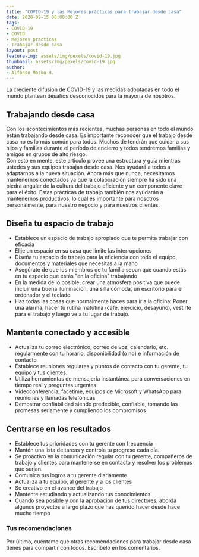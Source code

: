 ```yaml
---
title: "COVID-19 y las Mejores prácticas para trabajar desde casa"
date: 2020-09-15 00:00:00 Z
tags:
- COVID-19
- COVID
- Mejores practicas 
- Trabajar desde casa
layout: post
feature-img: assets/img/pexels/covid-19.jpg
thumbnail: assets/img/pexels/covid-19.jpg
author:
- Alfonso Mozko H.
---
```


La creciente difusión de COVID-19 y las medidas adoptadas en todo el mundo plantean desafíos desconocidos para la mayoría de nosotros.

## Trabajando desde casa

Con los acontecimientos más recientes, muchas personas en todo el mundo están trabajando desde casa.  Es importante reconocer que el trabajo desde casa no es lo más común para todos. Muchos de tendrán que cuidar a sus hijos y familias durante el período de encierro y todos tendremos familias y amigos en grupos de alto riesgo.  
Con esto en mente, este articulo provee una estructura y guía mientras ustedes y sus equipos trabajan desde casa.  Nos ayudará a todos a adaptarnos a la nueva situación.  Ahora más que nunca, necesitamos mantenernos conectados ya que la colaboración siempre ha sido una piedra angular de la cultura del trabajo eficiente y un componente clave para el éxito.  Estas prácticas de trabajo también nos ayudarán a mantenernos productivos, lo cual es importante para nosotros personalmente, para nuestro negocio y para nuestros clientes.

## Diseña tu espacio de trabajo

- Establece un espacio de trabajo apropiado que te permita trabajar con eficacia 
- Elije un espacio en su casa que limite las interrupciones
- Diseña tu espacio de trabajo para la eficiencia con todo el equipo, documentos y materiales que necesitas a la mano
- Asegúrate de que los miembros de tu familia sepan que cuando estás en tu espacio que estás "en la oficina" trabajando
- En la medida de lo posible, crear una atmósfera positiva que puede incluir una buena iluminación, una silla cómoda, un escritorio para el ordenador y el teclado
- Haz todas las cosas que normalmente haces para ir a la oficina: Poner una alarma, hacer tu rutina matutina (café, ejercicio, desayuno), vestirte para el trabajo y luego ve a tu lugar de trabajo.

## Mantente conectado y accesible

- Actualiza tu correo electrónico, correo de voz, calendario, etc. regularmente con tu horario, disponibilidad (o no) e información de contacto
- Establece reuniones regulares y puntos de contacto con tu gerente, tu equipo y tus clientes.
- Utiliza herramientas de mensajería instantánea para conversaciones en tiempo real y preguntas urgentes
- Videoconferencia, facetime, equipos de Microsoft y WhatsApp para reuniones y llamadas telefónicas
- Demostrar confiabilidad siendo predecible, confiable, tomando las promesas seriamente y cumpliendo los compromisos

## Centrarse en los resultados

- Establece tus prioridades con tu gerente con frecuencia
- Mantén una lista de tareas y controla tu progreso cada día.
- Se proactivo en la comunicación regular con tu gerente, compañeros de trabajo y clientes para mantenerse en contacto y resolver los problemas que surjan.
- Comunica tus logros a tu gerente diariamente
- Actualiza a tu equipo, al gerente y a los clientes
- Se creativo en el avance del trabajo 
- Mantente estudiando y actualizando tus conocimientos
- Cuando sea posible y con la aprobación de tus directores, aborda algunos proyectos a largo plazo que has querido hacer desde hace mucho tiempo

### Tus recomendaciones

Por último, cuéntame que otras recomendaciones para trabajar desde casa tienes para compartir con todos. Escríbelo en los comentarios.
